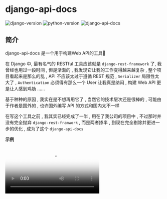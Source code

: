 # django-api-docs

![django-version](https://img.shields.io/badge/django%20version-1.x-blue.svg)
![python-version](https://img.shields.io/badge/python-3.4%2C%203.5%2C%203.6-blue.svg)
![django-api-docs](https://img.shields.io/badge/django--api--docs-0.1.0-blue.svg)

## 简介

django-api-docs 是一个用于构建Web API的工具:palm_tree:

在 Django 中, 最有名气的 RESTful 工具应该就是 `django-rest-framework` 了, 我曾经也用过一段时间 , 但是渐渐的 , 我发现它让我的工作变得越来越复杂 , 整个项目看起来是那么的乱 , API 不应该太过于遵循 REST 规范 , `Serializer` 局限性太大了 , `Authentication` 必须得有那么一个 User 让我真是纳闷 , 构建 Web API 更是让人感到鸡肋 …… 

基于种种的原因 , 我实在是不想再用它了 , 当然它的技术层次还是很棒的 , 可能由于作者是国外的 , 也许国外编写 API 的方式和国内太不一样

在写这个工具之前 , 我其实已经完成了一半 , 用在了我公司的项目中 , 不过那时并没有完全抛弃 `django-rest-framwork` , 而是两者掺半 , 到现在完全剔除并更进一步的优化 , 成为了这个 `django-api-docs` 

**示例**


<video id="video" controls="" controls autoplay="autoplay" poster="https://raw.githubusercontent.com/lyonyang/django-api-docs/master/asset/demo.png">
      <source id="mp4" src="https://raw.githubusercontent.com/lyonyang/django-api-docs/master/asset/demo.mov" type="video/mp4">
&lt;/video>


## 快速开始

### 安装

`django-api-docs` 是一个 `Django` 的应用, 所以你可以将 `docs` 目录复制进你的项目中, 随后: 

```python
INSTALLED_APPS = [
    'django.contrib.admin',
    'django.contrib.auth',
    'django.contrib.contenttypes',
    'django.contrib.sessions',
    'django.contrib.messages',
    'django.contrib.staticfiles',
    'docs',  # or docs.apps.DocsConfig
    ...  # your apps
]
```

将 `docs` 添加进 `INSTALLED_APPS` 这不是必要的, 当你使用 `python manage.py collectstatic` 整合静态文件, 且更换 `docs.templates` 中HTML文件的位置时, 你可以把它当做一个包 , 因为这个时候他已经没有了 Django 的样子

将 `docs` 注册进 `INSTALLED_APPS` 主要是为了 `Django` 能够找到我们的静态文件 , 当然还有一点就是, 这样更符合我们的习惯

我们将使用 `django-api-docs` 编写一个简单的API, 以查看文库文章为例 , 其源代码在该项目的 `quickstart` 中

### 创建项目

创建项目与应用

```shell
# 创建项目目录
➜  ~ django-admin.py startapp quickstart
➜  ~ cd quickstart
# 创建应用
➜  ~ python3 manage.py startapp articles
```

注册APP

```python
INSTALLED_APPS = [
    'django.contrib.admin',
    'django.contrib.auth',
    'django.contrib.contenttypes',
    'django.contrib.sessions',
    'django.contrib.messages',
    'django.contrib.staticfiles',
    'articles',
]
```

在 `articles.models` 中添加Model

```python
class Article(models.Model):
    """
    文库
    """
    DELETE_CHOICES = (
        (1, '正常'),
        (0, '删除')
    )

    title = models.CharField(max_length=64, verbose_name='标题')
    content = models.TextField(verbose_name='内容')
    author = models.CharField(max_length=64, verbose_name='作者')
    create_time = models.DateTimeField(auto_now=True, verbose_name='创建时间')
    delete_status = models.IntegerField(default=1, choices=DELETE_CHOICES, verbose_name='删除状态')

    class Meta:
        db_table = 'article'
```

同步数据库 , 因为Docs的登录暂时使用到的 `Django` 内置的 `session` 表 , 后续将会添加 `JWT`

```python
➜  ~ python manage.py makemigrations
➜  ~ python manage.py migrate
```

### 添加Docs应用

将项目中 `docs` 目录放入 `quickstart` 项目根目录中 , 并注册APP

```python
INSTALLED_APPS = [
    'django.contrib.admin',
    'django.contrib.auth',
    'django.contrib.contenttypes',
    'django.contrib.sessions',
    'django.contrib.messages',
    'django.contrib.staticfiles',
    'docs', # 推荐放在用户应用的最上层
    'articles',
]
```

添加路由

```python
from django.conf.urls import url, include
from django.contrib import admin
from docs import router

urlpatterns = [
    url(r'^admin/', admin.site.urls),
    url(r'^docs/', include('docs.urls')),
]

urlpatterns += router.urls
```

现在就可以启动项目了

```python
➜  ~ python3 manage.py runserver 0.0.0.0:8000
```

随后访问 `http://127.0.0.1:8000/docs/login` , 因为我们需要先登录才能看到文档 

![login](https://raw.githubusercontent.com/lyonyang/django-api-docs/master/asset/login.png)

默认用户名和密码均为 `admin` 

![default_docs](https://raw.githubusercontent.com/lyonyang/django-api-docs/master/asset/default_docs.png)

### 编写API

创建一个 `api` 目录来编写我们的 API

```shell
# 在根目录创建api目录
➜  ~ mkdir api
```

接下来我们在 `api` 目录中创建 `article.py` , 在编写API之前我们先在 Model `Article` 中添加一个 `serialize()` 方法供我们获取对象数据用 :

```python
# articles.models
class Article(models.Model):
    """
    文库
    """
    DELETE_CHOICES = (
        (1, '正常'),
        (0, '删除')
    )

    title = models.CharField(max_length=64, verbose_name='标题')
    content = models.TextField(verbose_name='内容')
    author = models.CharField(max_length=64, verbose_name='作者')
    create_time = models.DateTimeField(auto_now=True, verbose_name='创建时间')
    delete_status = models.IntegerField(default=1, choices=DELETE_CHOICES, verbose_name='删除状态')

    class Meta:
        db_table = 'article'
        
    def serialize(self):
        return {
            'article_id': self.id,
            'title': self.title,
            'content': self.content,
            'author': self.author,
            'create_time': self.create_time.strftime('%Y-%m-%d %H:%M:%S')
        }
```

接下来, 看我们的第一个API :

```python
from docs import Param, BaseHandler, api_define
from artilces.models import Article

class ArticleList(BaseHandler):
    @api_define('article_list', '/article/list', headers=[('authorization', False, 'str', '', 'Token'), ], desc='文章列表')
    def get(self, request):
        articles = Article.objects.all().order_by('create_time')
        data = []
        for article in articles:
            data.append(article.serialize())
        return self.write({'return_code': 'success', 'return_data': data})
```

API虽然写好了, 但是我们还需要指定加载这个`api.article.py` , 在 `settings` 中添加以下配置 : 

```python
INSTALLED_HANDLERS = [
    'api.article',  
]
```

重新启动一下我们的项目, 再访问 `http://127.0.0.1:8000/docs` 

![first_api](https://raw.githubusercontent.com/lyonyang/django-api-docs/master/asset/first_api.png)

我们的第一个接口就这样写好了 , 但是现在文库里没有任何数据 , 我们再下一个添加文章的接口

```python
class ArticleAdd(BaseHandler):
    @api_define('article_add', '/article/add', [
        ('title', True, 'str', 'API Docs', '标题'),
        ('content', True, 'str', '一个构建Web API的工具', '内容'),
        ('author', True, 'str', 'Lyon', '作者'),
    ], [
        ('authorization', False, 'str', '', 'Token'),
    ],desc='添加文章')
    def post(self, request):
        title = self.data.get('title')
        content = self.data.get('content')
        author = self.data.get('author')
        if not all((title, content, author)):
            return self.write({'return_code': 'error', 'return_msg': 'Invalid parameter.'})
        article = Article.objects.create(title=title, content=content, author=author)
        if not article:
            return self.write({'return_code': 'fail', 'return_msg': 'fail'})
        return self.write({'return_code': 'success', 'return_data': {'article_id': article.id}})
```

重新启动我们的项目

![second_api](https://raw.githubusercontent.com/lyonyang/django-api-docs/master/asset/second_api.png)

接下来我们来使用这个文档看看 , 添加一条文章数据 : 

![article_add](https://raw.githubusercontent.com/lyonyang/django-api-docs/master/asset/article_add.png)

我们再获取文章列表

![request](https://raw.githubusercontent.com/lyonyang/django-api-docs/master/asset/request.png)

两个 API 编写完毕 , 是不是很简单呢 ~

## 支持与建议

如果你认为本工具不错 , 可以给本项目一个:tada: `Star` 哟.

本工具代码量很少 , 使用时你也可以直接看 `docs` 中的源代码来获取你想要的一些信息

当然如果你有什么问题或者建议也欢迎 `Issue`, 也可以直接联系我 

QQ: 547903993    Email: lyon.yang@qq.com



